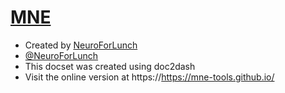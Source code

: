 [MNE](https://mne-tools.github.io/)
=======================

* Created by [NeuroForLunch](https://github.com/NeuroForLunch)
* [@NeuroForLunch](https://twitter.com/NeuroForLunch)
* This docset was created using doc2dash
* Visit the online version at https://https://mne-tools.github.io/

